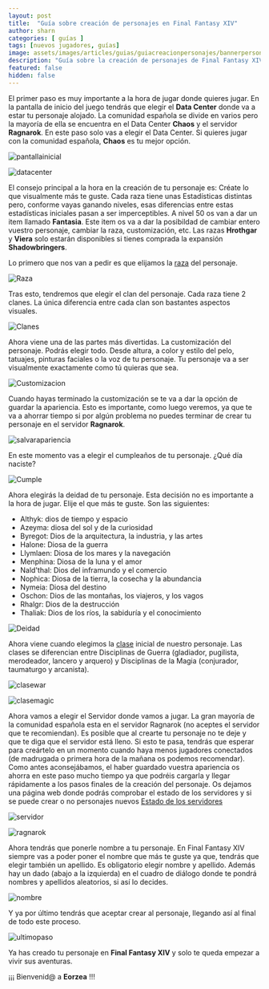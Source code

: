 ```yaml
---
layout: post
title:  "Guía sobre creación de personajes en Final Fantasy XIV"
author: sharn
categories: [ guías ]
tags: [nuevos jugadores, guías]
image: assets/images/articles/guias/guiacreacionpersonajes/bannerpersonajes.jpg
description: "Guía sobre la creación de personajes de Final Fantasy XIV."
featured: false
hidden: false
---
```


El primer paso es muy importante a la hora de jugar donde quieres jugar. En la pantalla de inicio del juego tendrás que elegir el **Data Center** donde va a estar tu personaje alojado. La comunidad española se divide en varios pero la mayoría de ella se encuentra en el Data Center **Chaos** y el servidor **Ragnarok**. En este paso solo vas a elegir el Data Center. Si quieres jugar con la comunidad española, **Chaos** es tu mejor opción.

![pantallainicial](/assets/images/articles/guias/guiacreacionpersonajes/pantallainicial.jpg)

![datacenter](/assets/images/articles/guias/guiacreacionpersonajes/datacenter.jpg)

El consejo principal a la hora en la creación de tu personaje es: Créate lo que visualmente más te guste. Cada raza tiene unas Estadísticas distintas pero, conforme vayas ganando niveles, esas diferencias entre estas estadísticas iniciales pasan a ser imperceptibles. A nivel 50 os van a dar un item llamado **Fantasia**. Este item os va a dar la posibildad de cambiar entero vuestro personaje, cambiar la raza, customización, etc. Las razas **Hrothgar** y **Viera** solo estarán disponibles si tienes comprada la expansión **Shadowbringers**.

Lo primero que nos van a pedir es que elijamos la [raza](/guia-razas/) del personaje. 

![Raza](/assets/images/articles/guias/guiacreacionpersonajes/razas.jpg)

Tras esto, tendremos que elegir el clan del personaje. Cada raza tiene 2 clanes. La única diferencia entre cada clan son bastantes aspectos visuales. 

![Clanes](/assets/images/articles/guias/guiacreacionpersonajes/clanes.jpg)

Ahora viene una de las partes más divertidas. La customización del personaje. Podrás elegir todo. Desde altura, a color y estilo del pelo, tatuajes, pinturas faciales o la voz de tu personaje. Tu personaje va a ser visualmente exactamente como tú quieras que sea. 

![Customizacion](/assets/images/articles/guias/guiacreacionpersonajes/customizacion.jpg)

Cuando hayas terminado la customización se te va a dar la opción de guardar la apariencia. Esto es importante, como luego veremos, ya que te va a ahorrar tiempo si por algún problema no puedes terminar de crear tu personaje en el servidor **Ragnarok**.

![salvarapariencia](/assets/images/articles/guias/guiacreacionpersonajes/salvarapariencia.jpg)

En este momento vas a elegir el cumpleaños de tu personaje. ¿Qué día naciste?

![Cumple](/assets/images/articles/guias/guiacreacionpersonajes/cumple.jpg)

Ahora elegirás la deidad de tu personaje. Esta decisión no es importante a la hora de jugar. Elije el que más te guste. Son las siguientes:

- Althyk: dios de tiempo y espacio
- Azeyma: diosa del sol y de la curiosidad
- Byregot: Dios de la arquitectura, la industria, y las artes
- Halone: Diosa de la guerra
- Llymlaen: Diosa de los mares y la navegación
- Menphina: Diosa de la luna y el amor
- Nald'thal: Dios del inframundo y el comercio
- Nophica: Diosa de la tierra, la cosecha y la abundancia
- Nymeia: Diosa del destino
- Oschon: Dios de las montañas, los viajeros, y los vagos
- Rhalgr: Dios de la destrucción
- Thaliak: Dios de los ríos, la sabiduría y el conocimiento

![Deidad](/assets/images/articles/guias/guiacreacionpersonajes/deidad.jpg)

Ahora viene cuando elegimos la [clase](/guiaclases/) inicial de nuestro personaje. Las clases se diferencian entre Disciplinas de Guerra (gladiador, pugilista, merodeador, lancero y arquero) y Disciplinas de la Magia (conjurador, taumaturgo y arcanista).

![clasewar](/assets/images/articles/guias/guiacreacionpersonajes/clasewar.jpg)

![clasemagic](/assets/images/articles/guias/guiacreacionpersonajes/clasemagic.jpg)

Ahora vamos a elegir el Servidor donde vamos a jugar. La gran mayoría de la comunidad española esta en el servidor Ragnarok (no aceptes el servidor que te recomiendan). Es posible que al crearte tu personaje no te deje y que te diga que el servidor está lleno. Si esto te pasa, tendrás que esperar para creártelo en un momento cuando haya menos jugadores conectados (de madrugada o primera hora de la mañana os podemos recomendar). Como antes aconsejábamos, el haber guardado vuestra apariencia os ahorra en este paso mucho tiempo ya que podréis cargarla y llegar rápidamente a los pasos finales de la creación del personaje. Os dejamos una página web donde podrás comprobar el estado de los servidores y si se puede crear o no personajes nuevos [Estado de los servidores](https://eu.finalfantasyxiv.com/lodestone/worldstatus/) 

![servidor](/assets/images/articles/guias/guiacreacionpersonajes/servidor.jpg)

![ragnarok](/assets/images/articles/guias/guiacreacionpersonajes/ragnarok.jpg)

Ahora tendrás que ponerle nombre a tu personaje. En Final Fantasy XIV siempre vas a poder poner el nombre que más te guste ya que, tendrás que elegir también un apellido. Es obligatorio elegir nombre y apellido. Además hay un dado (abajo a la izquierda) en el cuadro de diálogo donde te pondrá nombres y apellidos aleatorios, si así lo decides.

![nombre](/assets/images/articles/guias/guiacreacionpersonajes/nombre.jpg)

Y ya por último tendrás que aceptar crear al personaje, llegando así al final de todo este proceso.

![ultimopaso](/assets/images/articles/guias/guiacreacionpersonajes/ultimopaso.jpg)

Ya has creado tu personaje en **Final Fantasy XIV** y solo te queda empezar a vivir sus aventuras. 

¡¡¡ Bienvenid@ a **Eorzea** !!!